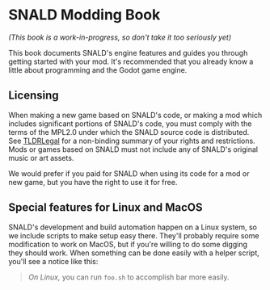 # SNALD Modding Book

*(This book is a work-in-progress, so don't take it too seriously yet)*

This book documents SNALD's engine features and guides you through getting started with your mod. It's recommended that you already know a little about programming and the Godot game engine.

## Licensing

When making a new game based on SNALD's code, or making a mod which includes significant portions of SNALD's code, you must comply with the terms of the MPL2.0 under which the SNALD source code is distributed. See [TLDRLegal](https://www.tldrlegal.com/license/mozilla-public-license-2-0-mpl-2) for a non-binding summary of your rights and restrictions. Mods or games based on SNALD must not include any of SNALD's original music or art assets.

We would prefer if you paid for SNALD when using its code for a mod or new game, but you have the right to use it for free.

## Special features for Linux and MacOS

SNALD's development and build automation happen on a Linux system, so we include scripts to make setup easy there. They'll probably require some modification to work on MacOS, but if you're willing to do some digging they should work. When something can be done easily with a helper script, you'll see a notice like this:

> *On Linux,* you can run `foo.sh` to accomplish bar more easily.
